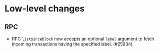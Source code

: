 Low-level changes
=================

RPC
---

- RPC `listsinceblock` now accepts an optional `label` argument
  to fetch incoming transactions having the specified label. (#25934)